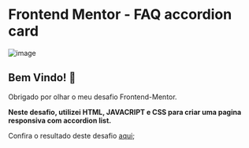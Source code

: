 # Frontend Mentor - FAQ accordion card

![image](https://user-images.githubusercontent.com/112784103/222920980-27e3be6b-070f-4065-90db-f3b5b7ab5272.png)

## Bem Vindo! 👋

Obrigado por olhar o meu desafio Frontend-Mentor.

**Neste desafio, utilizei HTML, JAVACRIPT e CSS para criar uma pagina responsiva com accordion list.**

Confira o resultado deste desafio [aqui](https://otaviosouza21.github.io/FAQ-responsivo/);

